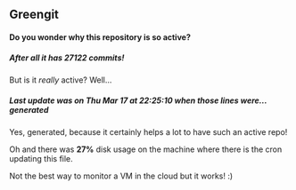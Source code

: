 ## Greengit

#### Do you wonder why this repository is so active?

##### After all it has 27122 commits!

But is it *really* active? Well...

##### Last update was on Thu Mar 17 at 22:25:10 when those lines were... generated

Yes, generated, because it certainly helps a lot to have such an active repo!

Oh and there was **27%** disk usage on the machine
where there is the cron updating this file.

Not the best way to monitor a VM in the cloud but it works! :)

